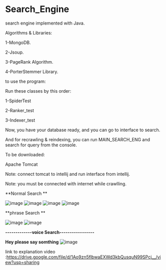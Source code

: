 # Search_Engine

search engine implemented with Java.

Algorithms & Libraries:


 1-MongoDB.
 
 2-Jsoup.
 
 3-PageRank Algorithm.
 
 4-PorterStemmer Library.
 
to use the program:

Run these classes by this order:

 1-SpiderTest
 
 2-Ranker_test
 
 3-Indexer_test

Now, you have your database ready, and you can go to interface to search.

And for recrawling & reindexing, you can run MAIN_SEARCH_ENG and search for query from the console.

To be downloaded:

Apache Tomcat

Note: connect tomcat to intellij and run interface from intellij.

Note: you must be connected with internet while crawlling.


**Normal Search **

![image](https://user-images.githubusercontent.com/88630231/177027666-0b9a85d2-aa4d-4dbd-b1b9-559f1f129cfa.png)
![image](https://user-images.githubusercontent.com/88630231/177027979-3b914ed0-5c5f-4eca-8529-a077bf76ae52.png)
![image](https://user-images.githubusercontent.com/88630231/177027783-851b85e9-ab7a-464f-aa55-f2163f5ab6e8.png)
![image](https://user-images.githubusercontent.com/88630231/177027801-23d6f82d-6a77-4ea9-bb1b-62e1afafa974.png)

**phrase Search **

![image](https://user-images.githubusercontent.com/88630231/177027836-0be5588d-cc49-4c0b-8326-f51d1209cc51.png)
![image](https://user-images.githubusercontent.com/88630231/177027854-3e5c6325-a192-4dd7-b0c4-572e34073723.png)

**-------------voice Search-----------------**

**Hey please say somthing** 
![image](https://user-images.githubusercontent.com/88630231/177027878-8dc02bef-64c8-49cf-af6a-5f7b16d32f3d.png)

link to explanation video :https://drive.google.com/file/d/1Ao9zn5flbwaEXWd3kbQusquN99SPcj__/view?usp=sharing

